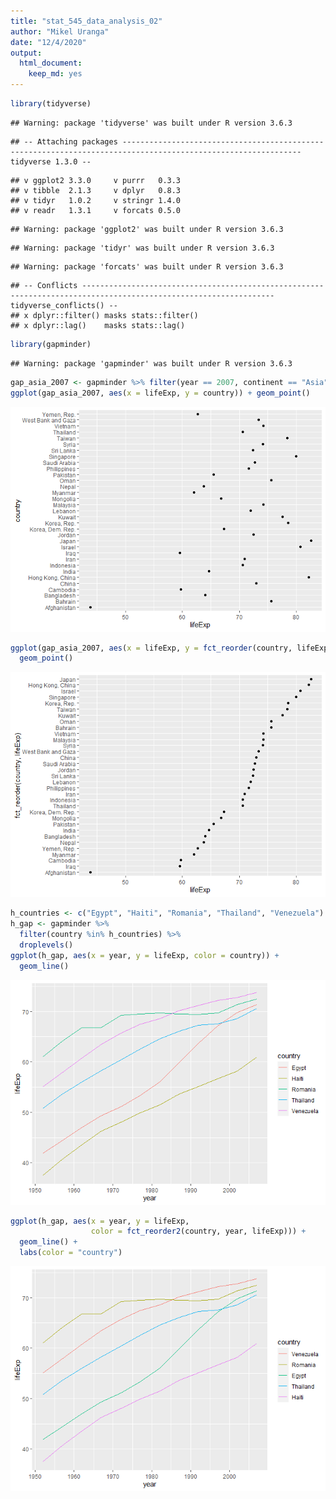 ```yaml
---
title: "stat_545_data_analysis_02"
author: "Mikel Uranga"
date: "12/4/2020"
output: 
  html_document: 
    keep_md: yes
---
```



```r
library(tidyverse)
```

```
## Warning: package 'tidyverse' was built under R version 3.6.3
```

```
## -- Attaching packages -------------------------------------------------------------------------------------------------------------- tidyverse 1.3.0 --
```

```
## v ggplot2 3.3.0     v purrr   0.3.3
## v tibble  2.1.3     v dplyr   0.8.3
## v tidyr   1.0.2     v stringr 1.4.0
## v readr   1.3.1     v forcats 0.5.0
```

```
## Warning: package 'ggplot2' was built under R version 3.6.3
```

```
## Warning: package 'tidyr' was built under R version 3.6.3
```

```
## Warning: package 'forcats' was built under R version 3.6.3
```

```
## -- Conflicts ----------------------------------------------------------------------------------------------------------------- tidyverse_conflicts() --
## x dplyr::filter() masks stats::filter()
## x dplyr::lag()    masks stats::lag()
```

```r
library(gapminder)
```

```
## Warning: package 'gapminder' was built under R version 3.6.3
```



```r
gap_asia_2007 <- gapminder %>% filter(year == 2007, continent == "Asia")
ggplot(gap_asia_2007, aes(x = lifeExp, y = country)) + geom_point()
```

![](stat_545_data_analysis_02_files/figure-html/unnamed-chunk-2-1.png)<!-- -->

```r
ggplot(gap_asia_2007, aes(x = lifeExp, y = fct_reorder(country, lifeExp))) +
  geom_point()
```

![](stat_545_data_analysis_02_files/figure-html/unnamed-chunk-2-2.png)<!-- -->


```r
h_countries <- c("Egypt", "Haiti", "Romania", "Thailand", "Venezuela")
h_gap <- gapminder %>%
  filter(country %in% h_countries) %>% 
  droplevels()
ggplot(h_gap, aes(x = year, y = lifeExp, color = country)) +
  geom_line()
```

![](stat_545_data_analysis_02_files/figure-html/unnamed-chunk-3-1.png)<!-- -->

```r
ggplot(h_gap, aes(x = year, y = lifeExp,
                  color = fct_reorder2(country, year, lifeExp))) +
  geom_line() +
  labs(color = "country")
```

![](stat_545_data_analysis_02_files/figure-html/unnamed-chunk-3-2.png)<!-- -->

